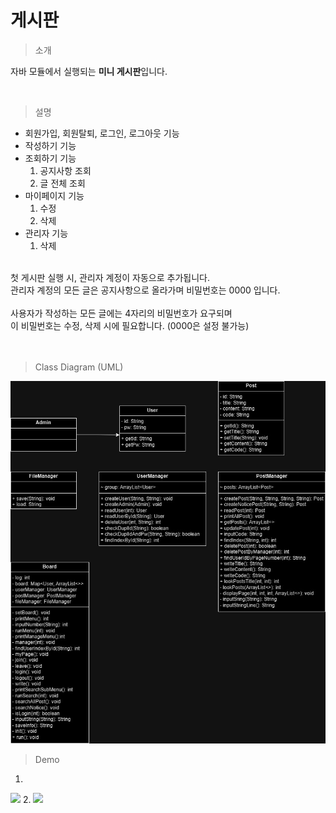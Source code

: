 # 게시판

> 소개

자바 모듈에서 실행되는 **미니 게시판**입니다.

<br>

> 설명
- 회원가입, 회원탈퇴, 로그인, 로그아웃 기능
- 작성하기 기능
- 조회하기 기능
  1. 공지사항 조회
  2. 글 전체 조회
- 마이페이지 기능
  1. 수정
  2. 삭제
- 관리자 기능
  1. 삭제
<br>
첫 게시판 실행 시, 관리자 계정이 자동으로 추가됩니다.<br>
관리자 계정의 모든 글은 공지사항으로 올라가며 비밀번호는 0000 입니다.<br>
<br>
사용자가 작성하는 모든 글에는 4자리의 비밀번호가 요구되며<br>
이 비밀번호는 수정, 삭제 시에 필요합니다. (0000은 설정 불가능)
<br>
<br>
<br>

> Class Diagram (UML)
<img src = "board/image/board.jpg" width = "700"/>
<br>

> Demo
1.
<img src="board/image/board_1.gif" width = "700"/>
2.
<img src="board/image/board_2.gif" width="700"/>
